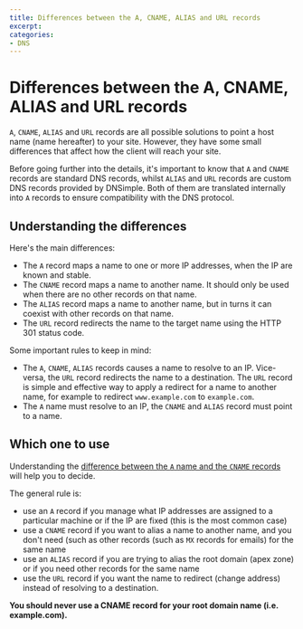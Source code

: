 ```yaml
---
title: Differences between the A, CNAME, ALIAS and URL records
excerpt: 
categories:
- DNS
---
```


# Differences between the A, CNAME, ALIAS and URL records

`A`, `CNAME`, `ALIAS` and `URL` records are all possible solutions to point a host name (name hereafter) to your site. However, they have some small differences that affect how the client will reach your site.

Before going further into the details, it's important to know that `A` and `CNAME` records are standard DNS records, whilst `ALIAS` and `URL` records are custom DNS records provided by DNSimple. Both of them are translated internally into `A` records to ensure compatibility with the DNS protocol.

## Understanding the differences

Here's the main differences:

- The `A` record maps a name to one or more IP addresses, when the IP are known and stable.
- The `CNAME` record maps a name to another name. It should only be used when there are no other records on that name.
- The `ALIAS` record maps a name to another name, but in turns it can coexist with other records on that name.
- The `URL` record redirects the name to the target name using the HTTP 301 status code.

Some important rules to keep in mind:

- The `A`, `CNAME`, `ALIAS` records causes a name to resolve to an IP. Vice-versa, the `URL` record redirects the name to a destination. The `URL` record is simple and effective way to apply a redirect for a name to another name, for example to redirect `www.example.com` to `example.com`.
- The `A` name must resolve to an IP, the `CNAME` and `ALIAS` record must point to a name.

## Which one to use

Understanding the [difference between the `A` name and the `CNAME` records](/articles/differences-a-cname-records) will help you to decide.

The general rule is:

- use an `A` record if you manage what IP addresses are assigned to a particular machine or if the IP are fixed (this is the most common case)
- use a `CNAME` record if you want to alias a name to another name, and you don't need (such as other records (such as `MX` records for emails) for the same name
- use an `ALIAS` record if you are trying to alias the root domain (apex zone) or if you need other records for the same name
- use the `URL` record if you want the name to redirect (change address) instead of resolving to a destination.

**You should never use a CNAME record for your root domain name (i.e. example.com).**

